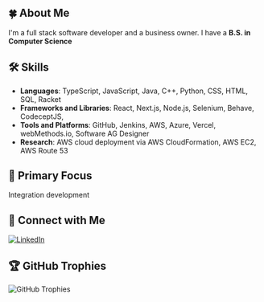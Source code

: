 ## 🍀 About Me
I'm a full stack software developer and a business owner. I have a **B.S. in Computer Science**

## 🛠 Skills

- **Languages**: TypeScript, JavaScript, Java, C++, Python, CSS, HTML, SQL, Racket
- **Frameworks and Libraries**: React, Next.js, Node.js, Selenium, Behave, CodeceptJS,
- **Tools and Platforms**: GitHub, Jenkins, AWS, Azure, Vercel, webMethods.io, Software AG Designer
- **Research**: AWS cloud deployment via AWS CloudFormation, AWS EC2, AWS Route 53

## 📌 Primary Focus

Integration development

## 🔗 Connect with Me

[![LinkedIn](https://img.shields.io/badge/LinkedIn-0077B5?style=for-the-badge&logo=linkedin&logoColor=white)](https://linkedin.com/in/garretmook)

## 🏆 GitHub Trophies

![GitHub Trophies](https://github-profile-trophy.vercel.app/?username=gmook9&theme=radical)
